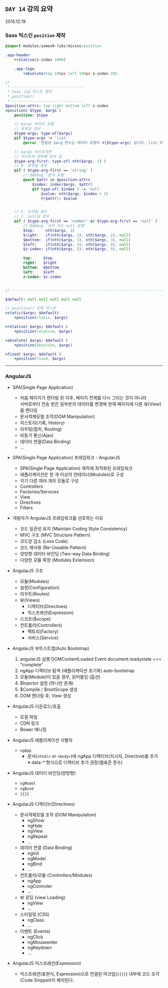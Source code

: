 ## `DAY 14` 강의 요약

2015.12.19

### Sass 믹스인 `position` 제작

```sass
@import modules/yamoo9-libs/mixins/position

.app-header
	+relative(z-index 1000)

	.app-logo
		+absolute(top 100px left 100px z-index 20)
```

```sass
//
 * --------------------------------
 * Sass 고급 믹스인 정의
 * position()
 * --------------------------------
$position-attrs: top right bottom left z-index
=position( $type, $args )
	position: $type

	// $args 데이터 유형
	// 유효성 검사
	$type-args: type-of($args)
	@if $type-args != 'list'
		@error '전달된 $arg 변수는 데이터 유형이 #{$type-args} 입니다. list 유형으로 전달해주세요'

	// $args 리스트라면
	// 리스트의 첫번째 인자 값
	$type-arg-first: type-of( nth($args, 1) )
	// 0. 문자일 경우
	@if ( $type-arg-first == 'string' )
		// @debug '문자 유형'
		@each $attr in $position-attrs
			$index: index($args, $attr)
			@if type-of( $index ) != 'null'
				$value: nth($args, $index + 1)
				#{$attr}: $value


	// 1. 숫자일 경우
	// 2. null일 경우
	@if ( $type-arg-first == 'number' or $type-arg-first == 'null' )
		// @debug '숫자 또는 null 유형'
		$top:     nth($args, 1)
		$right:   if(nth($args, 2), nth($args, 2), null)
		$bottom:  if(nth($args, 3), nth($args, 3), null)
		$left:    if(nth($args, 4), nth($args, 4), null)
		$z-index: if(nth($args, 5), nth($args, 5), null)

		top:     $top
		right:   $right
		bottom:  $bottom
		left:    $left
		z-index: $z-index


// ------------------------------------------------------------------------

$default: null null null null null

// position() 단축 믹스인
=static($args: $default)
	+position(static, $args)

=relative( $args: $default )
	+position(relative, $args)

=absolute( $args: $default )
	+position(absolute, $args)

=fixed( $args: $default )
	+position(fixed, $args)
```

---

### AngularJS

- SPA(Single Page Application)
	- 처음 페이지가 렌더링 된 이후, 페이지 전체를 다시 그리는 것이 아니라 <br>서버로부터 전송 받은 일부분의 데이터를 변경해 현재 페이지에 다른 뷰(View)를 렌더링
	- 문서객체모델 조작(DOM Manipulation)
	- 히스토리(기록, History)
	- 라우팅(절차, Routing)
	- 비동기 통신(Ajax)
	- 데이터 연결(Data Binding)
	- …

- SPA(Single Page Application) 프레임워크 - AngularJS
	- SPA(Single Page Application) 제작에 최적화된 프레임워크
	- 애플리케이션은 한 개 이상의 컨테이너(Modules)로 구성
	- 각기 다른 여러 개의 모듈로 구성
	- Controllers
	- Factories/Services
	- View
	- Directives
	- Filters

- 개발자가 AngularJS 프레임워크를 선호하는 이유
	- 코드 일관성 유지 (Maintain Coding Style Consistency)
	- MVC 구조 (MVC Structure Pattern)
	- 코드양 감소 (Less Code)
	- 코드 재사용 (Re-Useable Pattern)
	- 양방향 데이터 바인딩 (Two-way Data Binding)
	- 다양한 모듈 확장 (Modules Extension)

- AngularJS 구조
	- 모듈(Modules)
	- 설정(Configuration)
	- 라우트(Routes)
	- 뷰(Views)
		- 디렉티브(Directives)
		- 익스프레션(Expression)
	- 스코프($scope)
	- 컨트롤러(Controllers)
		- 팩토리(Factory)
		- 서비스(Service)

- AngularJS 부트스트랩(Auto Bootstrap)
	1. angularJS 실행 DOMContentLoaded Event document.readystate === "complete"
	1. ngApp 디렉티브 탐색 (애플리케이션 초기화) auto-bootstrap
	1. 모듈(Module)이 있을 경우, 읽어들임 (옵션)
	1. $Injector 설정 (하나만 존재)
	1. $Compile / $rootScope 생성
	1. DOM 렌더링 후, View 생성

- AngularJS 다운로드/호출
	- 로컬 파일
	- CDN 링크
	- Bower 매니징

- AngularJS 애플리케이션 식별자
	- `ngApp`
		- 문서(`<html>` or `<body>`)에 ngApp 디렉티브(지시자, Directive)를 추가 <br>※ data-* 형식으로 디렉티브 추가 권장(웹표준 준수)

- AngularJS 데이터 바인딩(양방향)
	- `ngModel`
	- `ngBind`
	- `{{}}`

- AngularJS 디렉티브(Directives)
	- 문서객체모델 조작 (DOM Manipulation)
		- ngShow
		- ngHide
		- ngView
		- ngRepeat
		- ...
	- 데이터 연결 (Data Binding)
		- ngInit
		- ngModel
		- ngBind
		- ...
	- 컨트롤러/모듈 (Controllers/Modules)
		- ngApp
		- ngControler
		- ...
	- 뷰 로딩 (view Loading)
		- ngView
		- ...
	- 스타일링 (CSS)
		- ngClass
		- ...
	- 이벤트 (Events)
		- ngClick
		- ngMouseenter
		- ngKeydown
		- ...

- AngularJS 익스프레션(Expression)
	- 익스프레션(표현식, Expression)으로 연결된 마크업(`{{}}`) 내부에 코드 조각(Code Snippet)이 배치된다.